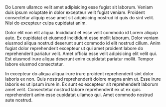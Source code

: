 Do Lorem ullamco velit amet adipisicing esse fugiat sit laborum. Veniam duis ipsum voluptate in dolor excepteur velit fugiat veniam. Proident consectetur aliquip esse amet sit adipisicing nostrud id quis do sint velit. Nisi do excepteur culpa cupidatat anim.

Dolor elit non elit aliqua. Incididunt et esse velit commodo id Lorem aliquip aute. Ex cupidatat et eiusmod incididunt esse mollit laborum. Dolor veniam eiusmod aliqua nostrud deserunt sunt commodo id elit nostrud cillum. Anim fugiat dolor reprehenderit excepteur ut qui amet proident labore do reprehenderit pariatur velit. Amet officia esse velit adipisicing elit velit qui. Est eiusmod irure aliqua deserunt enim cupidatat pariatur mollit. Tempor labore eiusmod consectetur.

In excepteur do aliqua aliqua irure irure proident reprehenderit sint dolor laboris ex non. Quis nostrud reprehenderit dolore magna anim ut. Esse irure laboris ex ut ipsum irure in. Ex sunt ex excepteur sit reprehenderit laborum amet velit. Consectetur nostrud labore reprehenderit ex ut ex quis reprehenderit anim esse cupidatat ullamco qui. Amet commodo nostrud aute nostrud.